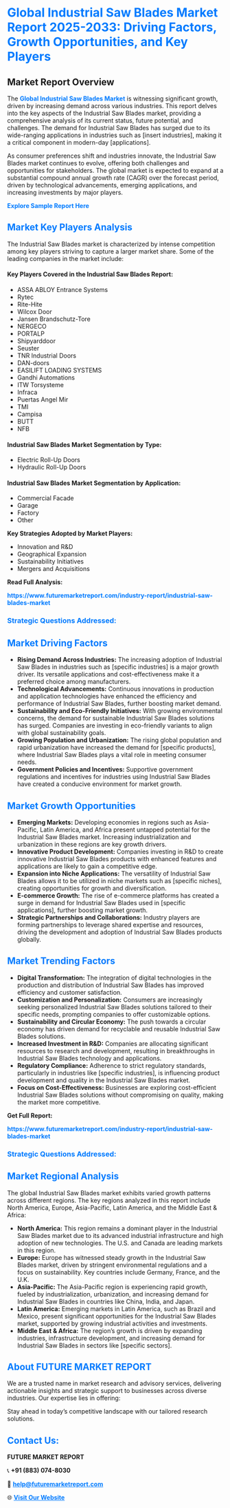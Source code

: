 <h1 style="color: #007BFF;">Global Industrial Saw Blades Market Report 2025-2033: Driving Factors, Growth Opportunities, and Key Players</h1>

<section id="overview">
<h2>Market Report Overview</h2>
<p>The <a href="https://www.futuremarketreport.com/industry-report/industrial-saw-blades-market" style="color: #007BFF; text-decoration: none;"><strong>Global Industrial Saw Blades Market</strong></a> is witnessing significant growth, driven by increasing demand across various industries. This report delves into the key aspects of the Industrial Saw Blades market, providing a comprehensive analysis of its current status, future potential, and challenges. The demand for Industrial Saw Blades has surged due to its wide-ranging applications in industries such as [insert industries], making it a critical component in modern-day [applications].</p>
<p>As consumer preferences shift and industries innovate, the Industrial Saw Blades market continues to evolve, offering both challenges and opportunities for stakeholders. The global market is expected to expand at a substantial compound annual growth rate (CAGR) over the forecast period, driven by technological advancements, emerging applications, and increasing investments by major players.</p>
</section>

<section id="overview">
<p><a href="https://www.futuremarketreport.com/request-sample/reportId=33576" style="color: #007BFF; text-decoration: none;"><strong>Explore Sample Report Here</strong></a></p>
</section>

<section id="key-players">
<h2 style="color: #007BFF;">Market Key Players Analysis</h2>
<p>The Industrial Saw Blades market is characterized by intense competition among key players striving to capture a larger market share. Some of the leading companies in the market include:</p>
<h4>Key Players Covered in the Industrial Saw Blades Report:</h4>
<ul><li>ASSA ABLOY Entrance Systems</li><li>Rytec</li><li>Rite-Hite</li><li>Wilcox Door</li><li>Jansen Brandschutz-Tore</li><li>NERGECO</li><li>PORTALP</li><li>Shipyarddoor</li><li>Seuster</li><li>TNR Industrial Doors</li><li>DAN-doors</li><li>EASILIFT LOADING SYSTEMS</li><li>Gandhi Automations</li><li>ITW Torsysteme</li><li>Infraca</li><li>Puertas Angel Mir</li><li>TMI</li><li>Campisa</li><li>BUTT</li><li>NFB</li></ul>
<h4>Industrial Saw Blades Market Segmentation by Type:</h4>
<ul><li>Electric Roll-Up Doors</li><li>Hydraulic Roll-Up Doors</li></ul>

<h4>Industrial Saw Blades Market Segmentation by Application:</h4>
<ul><li>Commercial Facade</li><li>Garage</li><li>Factory</li><li>Other</li></ul>
<p><strong>Key Strategies Adopted by Market Players:</strong></p>
<ul>
<li>Innovation and R&D</li>
<li>Geographical Expansion</li>
<li>Sustainability Initiatives</li>
<li>Mergers and Acquisitions</li>
</ul>
</section>

<section>
<p><strong>Read Full Analysis: </strong></p><a href="https://www.futuremarketreport.com/industry-report/industrial-saw-blades-market" style="color: #007BFF; text-decoration: none;"><strong>https://www.futuremarketreport.com/industry-report/industrial-saw-blades-market</strong></a>
<h3 style="color: #007BFF;">Strategic Questions Addressed:</h3>
</section>

<section id="driving-factors">
<h2 style="color: #007BFF;">Market Driving Factors</h2>
<ul>
<li><strong>Rising Demand Across Industries:</strong> The increasing adoption of Industrial Saw Blades in industries such as [specific industries] is a major growth driver. Its versatile applications and cost-effectiveness make it a preferred choice among manufacturers.</li>
<li><strong>Technological Advancements:</strong> Continuous innovations in production and application technologies have enhanced the efficiency and performance of Industrial Saw Blades, further boosting market demand.</li>
<li><strong>Sustainability and Eco-Friendly Initiatives:</strong> With growing environmental concerns, the demand for sustainable Industrial Saw Blades solutions has surged. Companies are investing in eco-friendly variants to align with global sustainability goals.</li>
<li><strong>Growing Population and Urbanization:</strong> The rising global population and rapid urbanization have increased the demand for [specific products], where Industrial Saw Blades plays a vital role in meeting consumer needs.</li>
<li><strong>Government Policies and Incentives:</strong> Supportive government regulations and incentives for industries using Industrial Saw Blades have created a conducive environment for market growth.</li>
</ul>
</section>

<section id="growth-opportunities">
<h2 style="color: #007BFF;">Market Growth Opportunities</h2>
<ul>
<li><strong>Emerging Markets:</strong> Developing economies in regions such as Asia-Pacific, Latin America, and Africa present untapped potential for the Industrial Saw Blades market. Increasing industrialization and urbanization in these regions are key growth drivers.</li>
<li><strong>Innovative Product Development:</strong> Companies investing in R&D to create innovative Industrial Saw Blades products with enhanced features and applications are likely to gain a competitive edge.</li>
<li><strong>Expansion into Niche Applications:</strong> The versatility of Industrial Saw Blades allows it to be utilized in niche markets such as [specific niches], creating opportunities for growth and diversification.</li>
<li><strong>E-commerce Growth:</strong> The rise of e-commerce platforms has created a surge in demand for Industrial Saw Blades used in [specific applications], further boosting market growth.</li>
<li><strong>Strategic Partnerships and Collaborations:</strong> Industry players are forming partnerships to leverage shared expertise and resources, driving the development and adoption of Industrial Saw Blades products globally.</li>
</ul>
</section>

<section id="trending-factors">
<h2 style="color: #007BFF;">Market Trending Factors</h2>
<ul>
<li><strong>Digital Transformation:</strong> The integration of digital technologies in the production and distribution of Industrial Saw Blades has improved efficiency and customer satisfaction.</li>
<li><strong>Customization and Personalization:</strong> Consumers are increasingly seeking personalized Industrial Saw Blades solutions tailored to their specific needs, prompting companies to offer customizable options.</li>
<li><strong>Sustainability and Circular Economy:</strong> The push towards a circular economy has driven demand for recyclable and reusable Industrial Saw Blades solutions.</li>
<li><strong>Increased Investment in R&D:</strong> Companies are allocating significant resources to research and development, resulting in breakthroughs in Industrial Saw Blades technology and applications.</li>
<li><strong>Regulatory Compliance:</strong> Adherence to strict regulatory standards, particularly in industries like [specific industries], is influencing product development and quality in the Industrial Saw Blades market.</li>
<li><strong>Focus on Cost-Effectiveness:</strong> Businesses are exploring cost-efficient Industrial Saw Blades solutions without compromising on quality, making the market more competitive.</li>
</ul>
</section>

<section>
<p><strong>Get Full Report: </strong></p><a href="https://www.futuremarketreport.com/industry-report/industrial-saw-blades-market" style="color: #007BFF; text-decoration: none;"><strong>https://www.futuremarketreport.com/industry-report/industrial-saw-blades-market</strong></a>
<h3 style="color: #007BFF;">Strategic Questions Addressed:</h3>
</section>


<section id="regional-analysis">
<h2 style="color: #007BFF;">Market Regional Analysis</h2>
<p>The global Industrial Saw Blades market exhibits varied growth patterns across different regions. The key regions analyzed in this report include North America, Europe, Asia-Pacific, Latin America, and the Middle East & Africa:</p>
<ul>
<li><strong>North America:</strong> This region remains a dominant player in the Industrial Saw Blades market due to its advanced industrial infrastructure and high adoption of new technologies. The U.S. and Canada are leading markets in this region.</li>
<li><strong>Europe:</strong> Europe has witnessed steady growth in the Industrial Saw Blades market, driven by stringent environmental regulations and a focus on sustainability. Key countries include Germany, France, and the U.K.</li>
<li><strong>Asia-Pacific:</strong> The Asia-Pacific region is experiencing rapid growth, fueled by industrialization, urbanization, and increasing demand for Industrial Saw Blades in countries like China, India, and Japan.</li>
<li><strong>Latin America:</strong> Emerging markets in Latin America, such as Brazil and Mexico, present significant opportunities for the Industrial Saw Blades market, supported by growing industrial activities and investments.</li>
<li><strong>Middle East & Africa:</strong> The region’s growth is driven by expanding industries, infrastructure development, and increasing demand for Industrial Saw Blades in sectors like [specific sectors].</li>
</ul>
</section>

<footer>
<h2 style="color: #007BFF;">About FUTURE MARKET REPORT</h2>
<p>We are a trusted name in market research and advisory services, delivering actionable insights and strategic support to businesses across diverse industries. Our expertise lies in offering:</p>

<p>Stay ahead in today’s competitive landscape with our tailored research solutions.</p>

<h2 style="color: #007BFF;">Contact Us:</h2>
<p><strong>FUTURE MARKET REPORT</strong></p>
<p>📞 <strong>+91 (883) 074-8030</strong></p>
<p>📧 <strong><a href="mailto:help@futuremarketreport.com" style="color: #007BFF;">help@futuremarketreport.com</a></strong></p>
<p>🌐 <strong><a href="https://www.futuremarketreport.com/" style="color: #007BFF;">Visit Our Website</a></strong></p>
</footer>